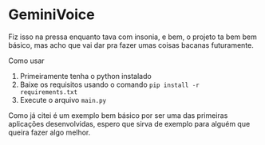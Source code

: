 # GeminiVoice
Fiz isso na pressa enquanto tava com insonia, e bem, o projeto ta bem bem básico, mas acho que vai dar pra fazer umas coisas bacanas futuramente.

 Como usar

 1. Primeiramente tenha o python instalado
 2. Baixe os requisitos usando o comando `pip install -r requirements.txt`
 3. Execute o arquivo `main.py`

 Como já citei é um exemplo bem básico por ser uma das primeiras aplicações desenvolvidas, espero que sirva de exemplo para alguém que queira fazer algo melhor.

